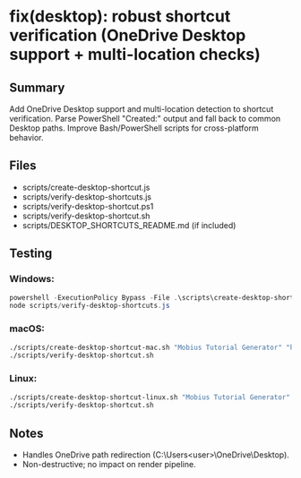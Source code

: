 # fix(desktop): robust shortcut verification (OneDrive Desktop support + multi-location checks)

## Summary
Add OneDrive Desktop support and multi-location detection to shortcut verification.
Parse PowerShell "Created:" output and fall back to common Desktop paths.
Improve Bash/PowerShell scripts for cross-platform behavior.

## Files
- scripts/create-desktop-shortcut.js
- scripts/verify-desktop-shortcuts.js
- scripts/verify-desktop-shortcut.ps1
- scripts/verify-desktop-shortcut.sh
- scripts/DESKTOP_SHORTCUTS_README.md (if included)

## Testing
### Windows:
```powershell
powershell -ExecutionPolicy Bypass -File .\scripts\create-desktop-shortcut.ps1 -Name "Mobius Tutorial Generator" -Url "http://localhost:3000"
node scripts/verify-desktop-shortcuts.js
```

### macOS:
```bash
./scripts/create-desktop-shortcut-mac.sh "Mobius Tutorial Generator" "http://localhost:3000"
./scripts/verify-desktop-shortcut.sh
```

### Linux:
```bash
./scripts/create-desktop-shortcut-linux.sh "Mobius Tutorial Generator" "http://localhost:3000"
./scripts/verify-desktop-shortcut.sh
```

## Notes
- Handles OneDrive path redirection (C:\Users\<user>\OneDrive\Desktop).
- Non-destructive; no impact on render pipeline.